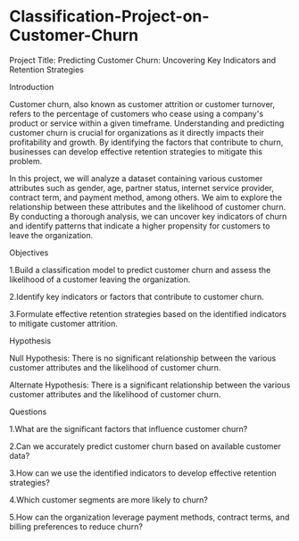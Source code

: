 # Classification-Project-on-Customer-Churn
Project Title: Predicting Customer Churn: Uncovering Key Indicators and Retention Strategies

Introduction

Customer churn, also known as customer attrition or customer turnover, refers to the percentage of customers who cease using a company's product or service within a given timeframe. Understanding and predicting customer churn is crucial for organizations as it directly impacts their profitability and growth. By identifying the factors that contribute to churn, businesses can develop effective retention strategies to mitigate this problem.

In this project, we will analyze a dataset containing various customer attributes such as gender, age, partner status, internet service provider, contract term, and payment method, among others. We aim to explore the relationship between these attributes and the likelihood of customer churn. By conducting a thorough analysis, we can uncover key indicators of churn and identify patterns that indicate a higher propensity for customers to leave the organization.

Objectives

1.Build a classification model to predict customer churn and assess the likelihood of a customer leaving the organization.

2.Identify key indicators or factors that contribute to customer churn.

3.Formulate effective retention strategies based on the identified indicators to mitigate customer attrition.

Hypothesis

Null Hypothesis: There is no significant relationship between the various customer attributes and the likelihood of customer churn.

Alternate Hypothesis: There is a significant relationship between the various customer attributes and the likelihood of customer churn.



Questions

1.What are the significant factors that influence customer churn?

2.Can we accurately predict customer churn based on available customer data?

3.How can we use the identified indicators to develop effective retention strategies?

4.Which customer segments are more likely to churn?

5.How can the organization leverage payment methods, contract terms, and billing preferences to reduce churn?

